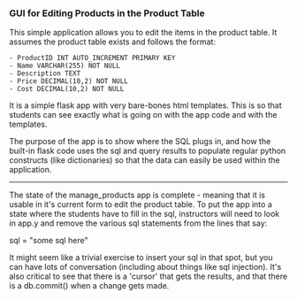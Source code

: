 ### GUI for Editing Products in the Product Table
This simple application allows you to edit the items in the product table. It assumes the product table exists and follows the format:


    - ProductID INT AUTO_INCREMENT PRIMARY KEY
    - Name VARCHAR(255) NOT NULL
    - Description TEXT
    - Price DECIMAL(10,2) NOT NULL
    - Cost DECIMAL(10,2) NOT NULL


It is a simple flask app with very bare-bones html templates. This is so that students can see exactly what is going on with the app code and with the templates. 

The purpose of the app is to show where the SQL plugs in, and how the built-in flask code uses the sql and query results to  populate regular python constructs (like dictionaries) so that the data can easily be used within the application. 

***

The state of the manage_products app is complete - meaning that it is usable in it's current form to edit the product table. To put the app into a state where the students have to fill in the sql, instructors will need to look in app.y and remove the various sql statements from the lines that say: 

sql = "some sql here"

It might seem like a trivial exercise to insert your sql in that spot, but you can have lots of conversation (including about things like sql injection). It's also critical to see that there is a 'cursor' that gets the results, and that there is a db.commit() when a change gets made. 



